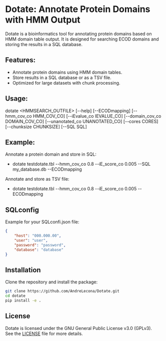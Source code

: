 # Dotate: Annotate Protein Domains with HMM Output

Dotate is a bioinformatics tool for annotating protein domains based on HMM domain table output. It is designed for searching ECOD domains and storing the results in a SQL database.

## Features:
- Annotate protein domains using HMM domain tables.
- Store results in a SQL database or as a TSV file.
- Optimized for large datasets with chunk processing.

## Usage:
dotate <HMMSEARCH_OUTFILE> [--help] [--ECODmapping] [--hmm_cov_co HMM_COV_CO] [--iEvalue_co IEVALUE_CO] [--domain_cov_co DOMAIN_COV_CO] [--unanotated_co UNANOTATED_CO] [--cores CORES] [--chunksize CHUNKSIZE] [--SQL SQL]

## Example:
Annotate a protein domain and store in SQL:
- dotate testdotate.tbl --hmm_cov_co 0.8 --iE_score_co 0.005 --SQL my_database.db --ECODmapping

Annotate and store as TSV file:
- dotate testdotate.tbl --hmm_cov_co 0.8 --iE_score_co 0.005 --ECODmapping

## SQLconfig
Example for your SQLconfi.json file:

```json
{
    "host": "000.000.00",
    "user": "user",
    "password": "password",
    "database": "database"
}
```


## Installation

Clone the repository and install the package:

```bash
git clone https://github.com/AndreLecona/Dotate.git
cd dotate
pip install -e .
```

## License
Dotate is licensed under the GNU General Public License v3.0 (GPLv3).  
See the [LICENSE](LICENSE) file for more details.
